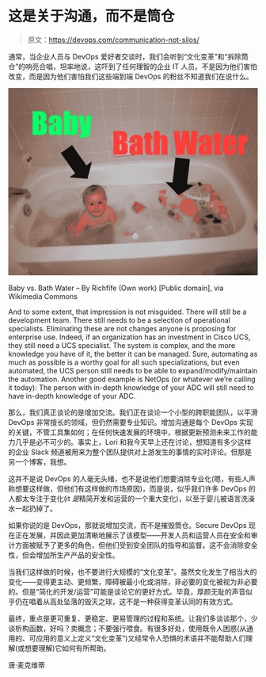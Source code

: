 # 这是关于沟通，而不是筒仓

> 原文：<https://devops.com/communication-not-silos/>

通常，当企业人员与 DevOps 爱好者交谈时，我们会听到“文化变革”和“拆除筒仓”的响亮合唱，坦率地说，这吓到了任何理智的企业 IT 人员。不是因为他们害怕改变，而是因为他们害怕我们这些端到端 DevOps 的粉丝不知道我们在说什么。

![Don't throw the baby out with the bath water.](img/a9ff03604f35e111a7a10a8bc01378d7.png)

Baby vs. Bath Water – By Richfife (Own work) [Public domain], via Wikimedia Commons

And to some extent, that impression is not misguided. There will still be a development team. There still needs to be a selection of operational specialists. Eliminating these are not changes anyone is proposing for enterprise use. Indeed, if an organization has an investment in Cisco UCS, they still need a UCS specialist. The system is complex, and the more knowledge you have of it, the better it can be managed. Sure, automating as much as possible is a worthy goal for all such specializations, but even automated, the UCS person still needs to be able to expand/modify/maintain the automation. Another good example is NetOps (or whatever we’re calling it today): The person with in-depth knowledge of your ADC will still need to have in-depth knowledge of your ADC.

那么，我们真正谈论的是增加交流。我们正在谈论一个小型的跨职能团队，以平滑 DevOps 非常擅长的领域，但仍然需要专业知识。增加沟通是每个 DevOps 实现的关键，不管工具集如何；在任何快速发展的环境中，根据更新预测未来工作的能力几乎是必不可少的。事实上，Lori 和我今天早上还在讨论，想知道有多少这样的企业 Slack 频道被用来为整个团队提供对上游发生的事情的实时评论。但那是另一个博客，我想。

这并不是说 DevOps 的人毫无头绪，也不是说他们想要消除专业化(嗯，有些人声称想要这样做，但他们有这样做的市场原因)，而是说，似乎我们许多 DevOps 的人都太专注于变化(it *是*精简开发和运营的一个重大变化)，以至于婴儿被语言洗澡水一起扔掉了。

如果你说的是 DevOps，那就说增加交流，而不是摧毁筒仓。Secure DevOps 现在正在发展，并因此更加清晰地展示了该模型——开发人员和运营人员在安全和审计方面被赋予了更多的角色，但他们受到安全团队的指导和监督。这不会消除安全性，但会增加所生产产品的安全性。

当我们这样做的时候，也不要进行大规模的“文化变革”。虽然文化发生了相当大的变化——变得更主动、更频繁，障碍被最小化或消除，非必要的变化被视为非必要的。但是“简化的开发/运营”可能是谈论它的更好方式。毕竟，厚颜无耻的声音似乎仍在唱着从高处坠落的毁灭之球，这不是一种获得变革认同的有效方式。

最终，重点是更可重复、更稳定、更易管理的过程和系统。让我们多谈谈那个，少谈析构函数，好吗？卖概念；不要强行喂食。有很多好处，使用既令人困惑(从通用的、可应用的意义上定义“文化变革”)又经常令人恐惧的术语并不能帮助人们理解(或想要理解)它如何有所帮助。

唐·麦克维蒂